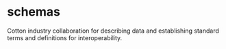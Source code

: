 # schemas
Cotton industry collaboration for describing data and establishing standard terms and definitions for interoperability.
